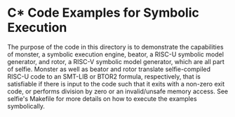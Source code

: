 # C\* Code Examples for Symbolic Execution

The purpose of the code in this directory is to demonstrate the capabilities of monster, a symbolic execution engine, beator, a RISC-U symbolic model generator, and rotor, a RISC-V symbolic model generator, which are all part of selfie. Monster as well as beator and rotor translate selfie-compiled RISC-U code to an SMT-LIB or BTOR2 formula, respectively, that is satisfiable if there is input to the code such that it exits with a non-zero exit code, or performs division by zero or an invalid/unsafe memory access. See selfie's Makefile for more details on how to execute the examples symbolically.
